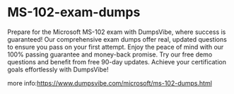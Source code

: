 # MS-102-exam-dumps
Prepare for the Microsoft MS-102 exam with DumpsVibe, where success is guaranteed! Our comprehensive exam dumps offer real, updated questions to ensure you pass on your first attempt. Enjoy the peace of mind with our 100% passing guarantee and money-back promise. Try our free demo questions and benefit from free 90-day updates. Achieve your certification goals effortlessly with DumpsVibe!

more info:https://www.dumpsvibe.com/microsoft/ms-102-dumps.html
